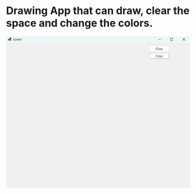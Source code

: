 # Drawing App that can draw, clear the space and change the colors.
![alt image](https://github.com/romannomad/Drawing/blob/master/1.png)
